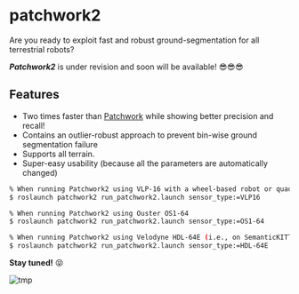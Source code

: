 # patchwork2

Are you ready to exploit fast and robust ground-segmentation for all terrestrial robots?

***Patchwork2*** is under revision and soon will be available! :sunglasses::sunglasses::sunglasses: 

## Features

* Two times faster than [Patchwork](https://github.com/LimHyungTae/patchwork) while showing better precision and recall!
* Contains an outlier-robust approach to prevent bin-wise ground segmentation failure
* Supports all terrain.
* Super-easy usability (because all the parameters are automatically changed)

```bash
% When running Patchwork2 using VLP-16 with a wheel-based robot or quadruped robot
$ roslaunch patchwork2 run_patchwork2.launch sensor_type:=VLP16

% When running Patchwork2 using Ouster OS1-64
$ roslaunch patchwork2 run_patchwork2.launch sensor_type:=OS1-64

% When running Patchwork2 using Velodyne HDL-64E (i.e., on SemanticKITTI dataset)
$ roslaunch patchwork2 run_patchwork2.launch sensor_type:=HDL-64E
```

**Stay tuned!** :stuck_out_tongue_closed_eyes:	

![tmp](materials/Patchwork2_demo_original.gif)
